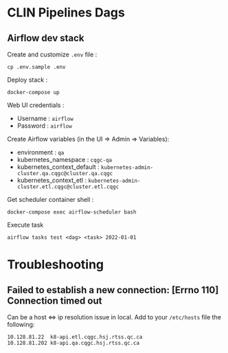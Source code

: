 # CLIN Pipelines Dags

## Airflow dev stack

Create and customize `.env` file :

```
cp .env.sample .env
```

Deploy stack :

```
docker-compose up
```

Web UI credentials :

- Username : `airflow`
- Password : `airflow`

Create Airflow variables (in the UI => Admin => Variables):

- environment : `qa`
- kubernetes_namespace : `cqgc-qa`
- kubernetes_context_default : `kubernetes-admin-cluster.qa.cqgc@cluster.qa.cqgc`
- kubernetes_context_etl : `kubernetes-admin-cluster.etl.cqgc@cluster.etl.cqgc`

Get scheduler container shell :

```
docker-compose exec airflow-scheduler bash
```

Execute task

```
airflow tasks test <dag> <task> 2022-01-01
```

# Troubleshooting

## Failed to establish a new connection: [Errno 110] Connection timed out

Can be a host <=> ip resolution issue in local. Add to your `/etc/hosts` file the following:

```
10.128.81.22  k8-api.etl.cqgc.hsj.rtss.qc.ca
10.128.81.202 k8-api.qa.cqgc.hsj.rtss.qc.ca
```


